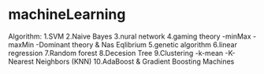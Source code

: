 # machineLearning
Algorithm:
1.SVM
2.Naive Bayes
3.nural network
4.gaming theory
  -minMax
  -maxMin
  -Dominant theory & Nas Eqlibrium
5.genetic algorithm
6.linear regression
7.Random forest
8.Decesion Tree
9.Clustering
  -k-mean
  -K-Nearest Neighbors (KNN)
10.AdaBoost & Gradient Boosting Machines
